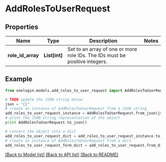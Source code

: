 # AddRolesToUserRequest


## Properties
Name | Type | Description | Notes
------------ | ------------- | ------------- | -------------
**role_id_array** | **List[int]** | Set to an array of one or more role IDs. The IDs must be positive integers. | 

## Example

```python
from onelogin.models.add_roles_to_user_request import AddRolesToUserRequest

# TODO update the JSON string below
json = "{}"
# create an instance of AddRolesToUserRequest from a JSON string
add_roles_to_user_request_instance = AddRolesToUserRequest.from_json(json)
# print the JSON string representation of the object
print AddRolesToUserRequest.to_json()

# convert the object into a dict
add_roles_to_user_request_dict = add_roles_to_user_request_instance.to_dict()
# create an instance of AddRolesToUserRequest from a dict
add_roles_to_user_request_form_dict = add_roles_to_user_request.from_dict(add_roles_to_user_request_dict)
```
[[Back to Model list]](../README.md#documentation-for-models) [[Back to API list]](../README.md#documentation-for-api-endpoints) [[Back to README]](../README.md)


